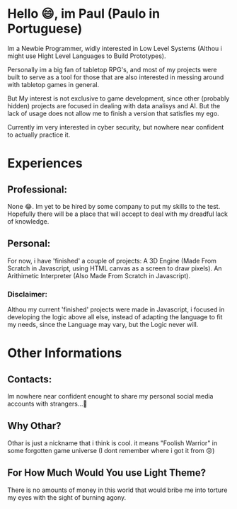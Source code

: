 # Hello 😄, im Paul (Paulo in Portuguese)
Im a Newbie Programmer, widly interested in Low Level Systems (Althou i might use Hight Level Languages to Build Prototypes).

Personally im a big fan of tabletop RPG's, and most of my projects were built to serve as a tool for those that are also interested in messing around with tabletop games in general.

But My interest is not exclusive to game development, since other (probably hidden) projects are focused in dealing with data analisys and AI. But the lack of usage does not allow me to finish a version that satisfies my ego.

Currently im very interested in cyber security, but nowhere near confident to actually practice it.

# Experiences

## Professional:
None 😂.
Im yet to be hired by some company to put my skills to the test.
Hopefully there will be a place that will accept to deal with my dreadful lack of knowledge.

## Personal:
For now, i have 'finished' a couple of projects:
A 3D Engine (Made From Scratch in Javascript, using HTML canvas as a screen to draw pixels).
An Arithimetic Interpreter (Also Made From Scratch in Javascript).

### Disclaimer:
Althou my current 'finished' projects were made in Javascript, i focused in developing the logic above all else, instead of adapting the language to fit my needs, since the Language may vary, but the Logic never will.

# Other Informations
## Contacts:
Im nowhere near confident enought to share my personal social media accounts with strangers...🤔

## Why Othar?
Othar is just a nickname that i think is cool. it means "Foolish Warrior" in some forgotten game universe (I dont remember where i got it from 😢)

## For How Much Would You use Light Theme?
There is no amounts of money in this world that would bribe me into torture my eyes with the sight of burning agony.

<!--
**PaulOthar/PaulOthar** is a ✨ _special_ ✨ repository because its `README.md` (this file) appears on your GitHub profile.

Here are some ideas to get you started:

- 🔭 I’m currently working on ...
- 🌱 I’m currently learning ...
- 👯 I’m looking to collaborate on ...
- 🤔 I’m looking for help with ...
- 💬 Ask me about ...
- 📫 How to reach me: ...
- 😄 Pronouns: ...
- ⚡ Fun fact: ...
-->
